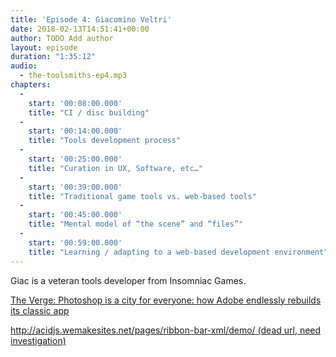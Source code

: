 ```yaml
---
title: 'Episode 4: Giacomino Veltri'
date: 2018-02-13T14:51:41+00:00
author: TODO Add author
layout: episode
duration: "1:35:12"
audio:
  - the-toolsmiths-ep4.mp3
chapters:
  -
    start: '00:08:00.000' 
    title: "CI / disc building"
  -
    start: '00:14:00.000' 
    title: "Tools development process"
  -
    start: '00:25:00.000' 
    title: "Curation in UX, Software, etc…"
  -
    start: '00:39:00.000' 
    title: "Traditional game tools vs. web-based tools"
  -
    start: '00:45:00.000' 
    title: "Mental model of “the scene” and “files”"
  -
    start: '00:59:00.000' 
    title: "Learning / adapting to a web-based development environment"
---
```

Giac is a veteran tools developer from Insomniac Games.

[The Verge: Photoshop is a city for everyone: how Adobe endlessly rebuilds its classic app](http://www.theverge.com/2013/2/13/3959868/photoshop-is-a-city-for-everyone-how-adobe-endlessly-rebuilds-its)

[http://acidjs.wemakesites.net/pages/ribbon-bar-xml/demo/ (dead url, need investigation)](http://acidjs.wemakesites.net/pages/ribbon-bar-xml/demo/)